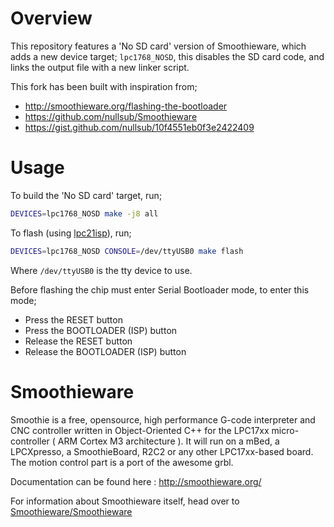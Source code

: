 # Overview
This repository features a 'No SD card' version of Smoothieware, which adds a
new device target; `lpc1768_NOSD`, this disables the SD card code, and links
the output file with a new linker script.

This fork has been built with inspiration from;

* http://smoothieware.org/flashing-the-bootloader
* https://github.com/nullsub/Smoothieware
* https://gist.github.com/nullsub/10f4551eb0f3e2422409

# Usage
To build the 'No SD card' target, run;
```bash
DEVICES=lpc1768_NOSD make -j8 all
```

To flash (using [lpc21isp](http://sourceforge.net/projects/lpc21isp/)), run;
```bash
DEVICES=lpc1768_NOSD CONSOLE=/dev/ttyUSB0 make flash
```
Where `/dev/ttyUSB0` is the tty device to use.

Before flashing the chip must enter Serial Bootloader mode, to enter this mode;

* Press the RESET button
* Press the BOOTLOADER (ISP) button
* Release the RESET button
* Release the BOOTLOADER (ISP) button

# Smoothieware
Smoothie is a free, opensource, high performance G-code interpreter and CNC controller written in Object-Oriented C++ for the LPC17xx micro-controller ( ARM Cortex M3 architecture ). It will run on a mBed, a LPCXpresso, a SmoothieBoard, R2C2 or any other LPC17xx-based board. The motion control part is a port of the awesome grbl.

Documentation can be found here : http://smoothieware.org/

For information about Smoothieware itself, head over to [Smoothieware/Smoothieware](https://github.com/Smoothieware/Smoothieware)
